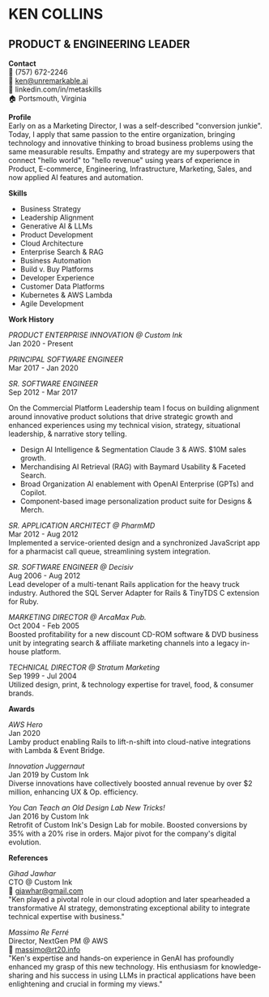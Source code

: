 # KEN COLLINS
## PRODUCT & ENGINEERING LEADER

**Contact**  
📱 (757) 672-2246  
📧 ken@unremarkable.ai  
💼 linkedin.com/in/metaskills  
🏠 Portsmouth, Virginia

**Profile**  
Early on as a Marketing Director, I was a self-described "conversion junkie". Today, I apply that same passion to the entire organization, bringing technology and innovative thinking to broad business problems using the same measurable results. Empathy and strategy are my superpowers that connect "hello world" to "hello revenue" using years of experience in Product, E-commerce, Engineering, Infrastructure, Marketing, Sales, and now applied AI features and automation.

**Skills**
- Business Strategy
- Leadership Alignment
- Generative AI & LLMs
- Product Development
- Cloud Architecture
- Enterprise Search & RAG
- Business Automation
- Build v. Buy Platforms
- Developer Experience
- Customer Data Platforms
- Kubernetes & AWS Lambda
- Agile Development

**Work History**

*PRODUCT ENTERPRISE INNOVATION @ Custom Ink*  
Jan 2020 - Present

*PRINCIPAL SOFTWARE ENGINEER*  
Mar 2017 - Jan 2020

*SR. SOFTWARE ENGINEER*  
Sep 2012 - Mar 2017

On the Commercial Platform Leadership team I focus on building alignment around innovative product solutions that drive strategic growth and enhanced experiences using my technical vision, strategy, situational leadership, & narrative story telling.
- Design AI Intelligence & Segmentation Claude 3 & AWS. $10M sales growth.
- Merchandising AI Retrieval (RAG) with Baymard Usability & Faceted Search.
- Broad Organization AI enablement with OpenAI Enterprise (GPTs) and Copilot.
- Component-based image personalization product suite for Designs & Merch.

*SR. APPLICATION ARCHITECT @ PharmMD*  
Mar 2012 - Aug 2012  
Implemented a service-oriented design and a synchronized JavaScript app for a pharmacist call queue, streamlining system integration.

*SR. SOFTWARE ENGINEER @ Decisiv*  
Aug 2006 - Aug 2012  
Lead developer of a multi-tenant Rails application for the heavy truck industry. Authored the SQL Server Adapter for Rails & TinyTDS C extension for Ruby.

*MARKETING DIRECTOR @ ArcaMax Pub.*  
Oct 2004 - Feb 2005  
Boosted profitability for a new discount CD-ROM software & DVD business unit by integrating search & affiliate marketing channels into a legacy in-house platform.

*TECHNICAL DIRECTOR @ Stratum Marketing*  
Sep 1999 - Jul 2004  
Utilized design, print, & technology expertise for travel, food, & consumer brands.

**Awards**

*AWS Hero*  
Jan 2020  
Lamby product enabling Rails to lift-n-shift into cloud-native integrations with Lambda & Event Bridge.

*Innovation Juggernaut*  
Jan 2019 by Custom Ink  
Diverse innovations have collectively boosted annual revenue by over $2 million, enhancing UX & Op. efficiency.

*You Can Teach an Old Design Lab New Tricks!*  
Jan 2016 by Custom Ink  
Retrofit of Custom Ink's Design Lab for mobile. Boosted conversions by 35% with a 20% rise in orders. Major pivot for the company's digital evolution.

**References**

*Gihad Jawhar*  
CTO @ Custom Ink  
📧 gjawhar@gmail.com  
"Ken played a pivotal role in our cloud adoption and later spearheaded a transformative AI strategy, demonstrating exceptional ability to integrate technical expertise with business."

*Massimo Re Ferré*  
Director, NextGen PM @ AWS  
📧 massimo@rt20.info  
"Ken's expertise and hands-on experience in GenAI has profoundly enhanced my grasp of this new technology. His enthusiasm for knowledge-sharing and his success in using LLMs in practical applications have been enlightening and crucial in forming my views."
